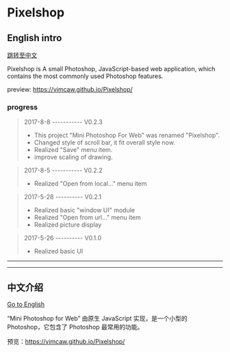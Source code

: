 # Pixelshop

## English intro
[跳转至中文](#中文介绍)

Pixelshop is A small Photoshop, JavaScript-based web application, which contains the most commonly used Photoshop features.

preview: https://vimcaw.github.io/Pixelshop/


### progress
> 2017-8-8 ----------- V0.2.3
> * This project "Mini Photoshop For Web" was renamed "Pixelshop".
> * Changed style of scroll bar, it fit overall style now.
> * Realized "Save" menu item.
> * improve scaling of drawing.

> 2017-8-5 ----------- V0.2.2
> * Realized "Open from local..." menu item

> 2017-5-28 ---------- V0.2.1 
> * Realized basic "window UI" module
> * Realized "Open from url..." menu item
> * Realized picture display

> 2017-5-26 ---------- V0.1.0
> * Realized basic UI


-------------------

-------------------


## 中文介绍
[Go to English](#english-intro)

“Mini Photoshop for Web” 由原生 JavaScript 实现，是一个小型的 Photoshop，它包含了 Photoshop 最常用的功能。

预览：https://vimcaw.github.io/Pixelshop/